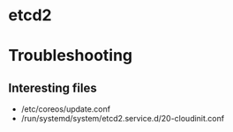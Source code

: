 # etcd2

# Troubleshooting

## Interesting files
* /etc/coreos/update.conf
* /run/systemd/system/etcd2.service.d/20-cloudinit.conf
